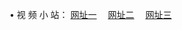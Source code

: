 &#8226; 视 频 小 站：
<a href="http://app63.ga/" target="_blank">网址一</a>
　<a href="http://66.vizvaz.com/" target="_blank">网址二</a>
　<a href="http://w3.001www.com/" target="_blank">网址三</a>
　<br />
